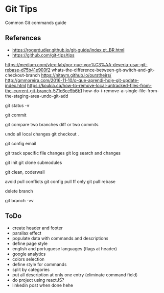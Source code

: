 # Git Tips

Common Git commands guide



## References

- https://rogerdudler.github.io/git-guide/index.pt_BR.html
- https://github.com/git-tips/tips

https://medium.com/vtex-lab/por-que-voc%C3%AA-deveria-usar-git-rebase-d75b41e900f2
whats-the-difference-between-git-switch-and-git-checkout-branch
https://nitaym.github.io/ourstheirs/
http://gmmoreira.com/2016-11-10/o-que-aprendi-hoje-git-update-index.html
https://koukia.ca/how-to-remove-local-untracked-files-from-the-current-git-branch-571c6ce9b6b1
how-do-i-remove-a-single-file-from-the-staging-area-undo-git-add


git status -v

git commit

git compare two branches diff or two commits

undo all local changes
git checkout .

git config email

git track specific file changes
git log search and changes

git init
git clone submodules

git clean, coderwall


avoid pull conflicts
git config pull ff only
git pull rebase

delete branch

git branch -vv

## ToDo

- create header and footer
- parallax effect
- populate data with commands and descriptions
- define page style
- english and portuguese languages (flags at header)
- google analytics
- colors selection
- define style for commands
- split by categories
- put all description at only one entry (eliminate command field)
- do project using reactJS?
- linkedin post when done hehe
